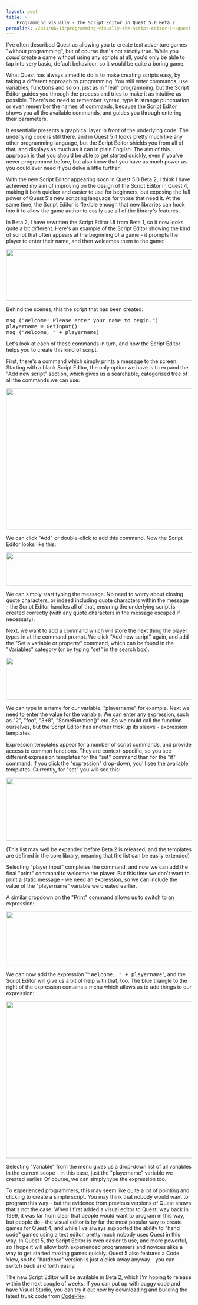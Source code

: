 ```yaml
---
layout: post
title: >
    Programming visually - the Script Editor in Quest 5.0 Beta 2
permalink: /2011/06/13/programming-visually-the-script-editor-in-quest-5-0-beta-2/
---
```

I've often described Quest as allowing you to create text adventure games "without programming", but of course that's not strictly true. While you <em>could</em> create a game without using any scripts at all, you'd only be able to tap into very basic, default behaviour, so it would be quite a boring game.

What Quest has always aimed to do is to make creating scripts easy, by taking a different approach to programming. You still enter commands, use variables, functions and so on, just as in "real" programming, but the Script Editor guides you through the process and tries to make it as intuitive as possible. There's no need to remember syntax, type in strange punctuation or even remember the names of commands, because the Script Editor shows you all the available commands, and guides you through entering their parameters.

It essentially presents a graphical layer in front of the underlying code. The underlying code is still there, and in Quest 5 it looks pretty much like any other programming language, but the Script Editor shields you from all of that, and displays as much as it can in plain English. The aim of this approach is that you should be able to get started quickly, even if you've never programmed before, but also know that you have as much power as you could ever need if you delve a little further.

With the new Script Editor appearing soon in Quest 5.0 Beta 2, I think I have achieved my aim of improving on the design of the Script Editor in Quest 4, making it both quicker and easier to use for beginners, but exposing the full power of Quest 5's new scripting language for those that need it. At the same time, the Script Editor is flexible enough that new libraries can hook into it to allow the game author to easily use all of the library's features.

In Beta 2, I have rewritten the Script Editor UI from Beta 1, so it now looks quite a bit different. Here's an example of the Script Editor showing the kind of script that often appears at the beginning of a game - it prompts the player to enter their name, and then welcomes them to the game:

<a href="http://textadventuresblog.files.wordpress.com/2011/06/scripteditor.png"><img class="alignnone size-full wp-image-588" title="Script Editor" src="http://textadventuresblog.files.wordpress.com/2011/06/scripteditor.png" alt="" width="570" height="140" /></a>

Behind the scenes, this the script that has been created:
<pre>msg ("Welcome! Please enter your name to begin.")
playername = GetInput()
msg ("Welcome, " + playername)</pre>
Let's look at each of these commands in turn, and how the Script Editor helps you to create this kind of script.

First, there's a command which simply prints a message to the screen. Starting with a blank Script Editor, the only option we have is to expand the "Add new script" section, which gives us a searchable, categorised tree of all the commands we can use:

<a href="http://textadventuresblog.files.wordpress.com/2011/06/scriptadder.png"><img class="alignnone size-full wp-image-590" title="Script Adder" src="http://textadventuresblog.files.wordpress.com/2011/06/scriptadder.png" alt="" width="568" height="383" /></a>

We can click "Add" or double-click to add this command. Now the Script Editor looks like this:

<a href="http://textadventuresblog.files.wordpress.com/2011/06/scriptaddmsg.png"><img class="alignnone size-full wp-image-591" title="scriptaddmsg" src="http://textadventuresblog.files.wordpress.com/2011/06/scriptaddmsg.png" alt="" width="571" height="90" /></a>

We can simply start typing the message. No need to worry about closing quote characters, or indeed including quote characters within the message - the Script Editor handles all of that, ensuring the underlying script is created correctly (with any quote characters in the message escaped if necessary).

Next, we want to add a command which will store the next thing the player types in at the command prompt. We click "Add new script" again, and add the "Set a variable or property" command, which can be found in the "Variables" category (or by typing "set" in the search box).

<a href="http://textadventuresblog.files.wordpress.com/2011/06/scriptaddset.png"><img class="alignnone size-full wp-image-592" title="Script Editor - add set command" src="http://textadventuresblog.files.wordpress.com/2011/06/scriptaddset.png" alt="" width="571" height="114" /></a>

We can type in a name for our variable, "playername" for example. Next we need to enter the value for the variable. We can enter any expression, such as "2", "foo", "3+8", "SomeFunction()" etc. So we could call the function ourselves, but the Script Editor has another trick up its sleeve - expression templates.

Expression templates appear for a number of script commands, and provide access to common functions. They are context-specific, so you see different expression templates for the "set" command than for the "if" command. If you click the "expression" drop-down, you'll see the available templates. Currently, for "set" you will see this:

<a href="http://textadventuresblog.files.wordpress.com/2011/06/scriptexpressiontemplate.png"><img class="alignnone size-full wp-image-594" title="Script Editor - expression template" src="http://textadventuresblog.files.wordpress.com/2011/06/scriptexpressiontemplate.png" alt="" width="569" height="171" /></a>

(This list may well be expanded before Beta 2 is released, and the templates are defined in the core library, meaning that the list can be easily extended)

Selecting "player input" completes the command, and now we can add the final "print" command to welcome the player. But this time we don't want to print a static message - we need an expression, so we can include the value of the "playername" variable we created earlier.

A similar dropdown on the "Print" command allows us to switch to an expression:

<a href="http://textadventuresblog.files.wordpress.com/2011/06/scriptprintexpression.png"><img class="alignnone size-full wp-image-595" title="Script Editor - print expression" src="http://textadventuresblog.files.wordpress.com/2011/06/scriptprintexpression.png" alt="" width="571" height="147" /></a>

We can now add the expression "<kbd>"Welcome, " + playername</kbd>", and the Script Editor will give us a bit of help with that, too. The blue triangle to the right of the expression contains a menu which allows us to add things to our expression:

<a href="http://textadventuresblog.files.wordpress.com/2011/06/scriptexpression.png"><img class="alignnone size-full wp-image-596" title="Script Editor - expression menu" src="http://textadventuresblog.files.wordpress.com/2011/06/scriptexpression.png" alt="" width="569" height="425" /></a>

Selecting "Variable" from the menu gives us a drop-down list of all variables in the current scope - in this case, just the "playername" variable we created earlier. Of course, we can simply type the expression too.

To experienced programmers, this may seem like quite a lot of pointing and clicking to create a simple script. You may think that nobody would want to program this way - but the evidence from previous versions of Quest shows that's not the case. When I first added a visual editor to Quest, way back in 1999, it was far from clear that people would want to program in this way, but people do - the visual editor is by far the most popular way to create games for Quest 4, and while I've always supported the ability to "hand code" games using a text editor, pretty much nobody uses Quest in this way. In Quest 5, the Script Editor is even easier to use, and more powerful, so I hope it will allow both experienced programmers and novices alike a way to get started making games quickly. Quest 5 also features a Code View, so the "hardcore" version is just a click away anyway - you can switch back and forth easily.

The new Script Editor will be available in Beta 2, which I'm hoping to release within the next couple of weeks. If you can put up with buggy code and have Visual Studio, you can try it out now by downloading and building the latest trunk code from <a href="http://quest.codeplex.com">CodePlex</a>.